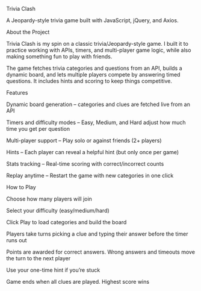 Trivia Clash

A Jeopardy-style trivia game built with JavaScript, jQuery, and Axios.

About the Project

Trivia Clash is my spin on a classic trivia/Jeopardy-style game. I built it to practice working with APIs, timers, and multi-player game logic, while also making something fun to play with friends.

The game fetches trivia categories and questions from an API, builds a dynamic board, and lets multiple players compete by answering timed questions. It includes hints and scoring to keep things competitive.

Features

Dynamic board generation – categories and clues are fetched live from an API

Timers and difficulty modes – Easy, Medium, and Hard adjust how much time you get per question

Multi-player support – Play solo or against friends (2+ players)

Hints – Each player can reveal a helpful hint (but only once per game)

Stats tracking – Real-time scoring with correct/incorrect counts

Replay anytime – Restart the game with new categories in one click

How to Play

Choose how many players will join

Select your difficulty (easy/medium/hard)

Click Play to load categories and build the board

Players take turns picking a clue and typing their answer before the timer runs out

Points are awarded for correct answers. Wrong answers and timeouts move the turn to the next player

Use your one-time hint if you’re stuck

Game ends when all clues are played. Highest score wins
